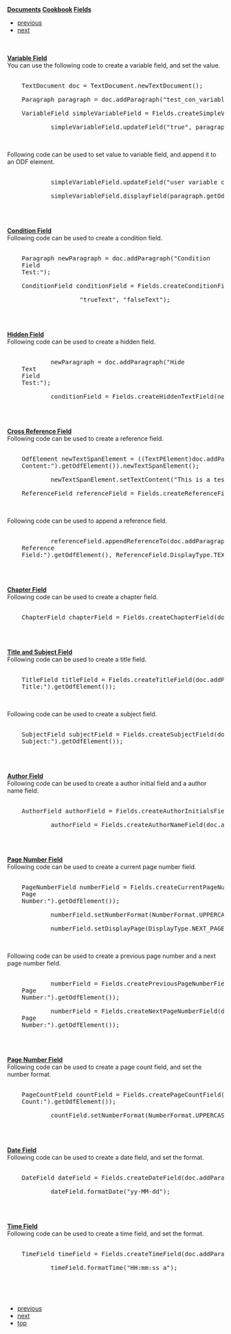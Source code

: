 <strong>
	<a href="../index.html">Documents</a>
</strong>
<strong>
	<a href="index.html">Cookbook</a>
</strong>
<strong>
	<a href="Fields.html">Fields</a>
</strong>
<div class="navigation">
	<ul>
		<li>
			<a href="TextExtractor.html">previous</a>
		</li>
		<li>
			<a href="Forms.html">next</a>
		</li>
	</ul>
</div>
<br/>
<br/>
<strong>
	<a href="#Variable Field">Variable Field</a>
</strong>
<div class="bodytext">
			You can use the following code to create a variable field, and set the value.
</div>
<br/>
<pre class="code" id="code0">
	<span class="javaclass">TextDocument</span> doc = <span class="javaclass">TextDocument</span>.newTextDocument();<br/>
	<span class="javaclass">Paragraph</span> paragraph = doc.addParagraph("test_con_variable:");<br/>
	<span class="javaclass">VariableField</span> simpleVariableField = <span class="javaclass">Fields</span>.createSimpleVariableField(doc, "test_con_variable");<br/>
			simpleVariableField.updateField("true", paragraph.getOdfElement());<br/>
</pre>
<br/>
<div class="bodytext">
			Following code can be used to set value to variable field, and append it to an ODF element.
</div>
<br/>
<pre class="code" id="code1">
			simpleVariableField.updateField("user variable content", null);<br/>
			simpleVariableField.displayField(paragraph.getOdfElement());<br/>
</pre>
<br/>
<br/>
<strong>
	<a href="#Condition Field">Condition Field</a>
</strong>
<div class="bodytext">
			Following code can be used to create a condition field.
</div>
<br/>
<pre class="code" id="code2">
	<span class="javaclass">Paragraph</span> newParagraph = doc.addParagraph("<span class="javaclass">Condition</span>
	<span class="javaclass">Field</span>
	<span class="javaclass">Test</span>:");<br/>
	<span class="javaclass">ConditionField</span> conditionField = <span class="javaclass">Fields</span>.createConditionField(newParagraph.getOdfElement(), "test_con_variable == \"true\"",<br/>
					"trueText", "falseText");<br/>
</pre>
<br/>
<br/>
<strong>
	<a href="#Hidden Field">Hidden Field</a>
</strong>
<div class="bodytext">
			Following code can be used to create a hidden field.
</div>
<br/>
<pre class="code" id="code3">
			newParagraph = doc.addParagraph("<span class="javaclass">Hide</span>
	<span class="javaclass">Text</span>
	<span class="javaclass">Field</span>
	<span class="javaclass">Test</span>:");<br/>
			conditionField = <span class="javaclass">Fields</span>.createHiddenTextField(newParagraph.getOdfElement(), "test_con_variable == \"true\"", "hiddenText");<br/>
</pre>
<br/>
<br/>
<strong>
	<a href="#Cross Reference Field">Cross Reference Field</a>
</strong>
<div class="bodytext">
			Following code can be used to create a reference field.
</div>
<br/>
<pre class="code" id="code4">
	<span class="javaclass">OdfElement</span> newTextSpanElement = ((<span class="javaclass">TextPElement</span>)doc.addParagraph("<span class="javaclass">Reference</span>
	<span class="javaclass">Content</span>:").getOdfElement()).newTextSpanElement();<br/>
			newTextSpanElement.setTextContent("<span class="javaclass">This</span> is a test reference content.");<br/>
	<span class="javaclass">ReferenceField</span> referenceField = <span class="javaclass">Fields</span>.createReferenceField(newTextSpanElement, "test-ref");<br/>
</pre>
<br/>
<div class="bodytext">
			Following code can be used to append a reference field.
</div>
<br/>
<pre class="code" id="code5">
			referenceField.appendReferenceTo(doc.addParagraph("<span class="javaclass">User</span>
	<span class="javaclass">Reference</span>
	<span class="javaclass">Field</span>:").getOdfElement(), <span class="javaclass">ReferenceField</span>.<span class="javaclass">DisplayType</span>.<span class="javaclass">TEXT</span>);<br/>
</pre>
<br/>
<br/>
<strong>
	<a href="#Chapter Field">Chapter Field</a>
</strong>
<div class="bodytext">
			Following code can be used to create a chapter field.
</div>
<br/>
<pre class="code" id="code6">
	<span class="javaclass">ChapterField</span> chapterField = <span class="javaclass">Fields</span>.createChapterField(doc.addParagraph("<span class="javaclass">Chapter</span>:").getOdfElement());<br/>
</pre>
<br/>
<br/>
<strong>
	<a href="#Title and Subject Field">Title and Subject Field</a>
</strong>
<div class="bodytext">
			Following code can be used to create a title field.
</div>
<br/>
<pre class="code" id="code7">
	<span class="javaclass">TitleField</span> titleField = <span class="javaclass">Fields</span>.createTitleField(doc.addParagraph("<span class="javaclass">The</span>
	<span class="javaclass">Title</span>:").getOdfElement());<br/>
</pre>
<br/>
<div class="bodytext">
			Following code can be used to create a subject field.
</div>
<br/>
<pre class="code" id="code8">
	<span class="javaclass">SubjectField</span> subjectField = <span class="javaclass">Fields</span>.createSubjectField(doc.addParagraph("<span class="javaclass">The</span>
	<span class="javaclass">Subject</span>:").getOdfElement());<br/>
</pre>
<br/>
<br/>
<strong>
	<a href="#Author Field">Author Field</a>
</strong>
<div class="bodytext">
			Following code can be used to create a author initial field and a author name field.
</div>
<br/>
<pre class="code" id="code9">
	<span class="javaclass">AuthorField</span> authorField = <span class="javaclass">Fields</span>.createAuthorInitialsField(doc.addParagraph("<span class="javaclass">The</span> initials of the author :").getOdfElement());<br/>
			authorField = <span class="javaclass">Fields</span>.createAuthorNameField(doc.addParagraph("<span class="javaclass">Author</span>:").getOdfElement());<br/>
</pre>
<br/>
<br/>
<strong>
	<a href="#Page Number Field">Page Number Field</a>
</strong>
<div class="bodytext">
			Following code can be used to create a current page number field.
</div>
<br/>
<pre class="code" id="code10">
	<span class="javaclass">PageNumberField</span> numberField = <span class="javaclass">Fields</span>.createCurrentPageNumberField(doc.addParagraph("<span class="javaclass">Current</span>
	<span class="javaclass">Page</span>
	<span class="javaclass">Number</span>:").getOdfElement());<br/>
			numberField.setNumberFormat(<span class="javaclass">NumberFormat</span>.UPPERCASE_LATIN_ALPHABET);<br/>
			numberField.setDisplayPage(<span class="javaclass">DisplayType</span>.NEXT_PAGE);<br/>
</pre>
<br/>
<div class="bodytext">
			Following code can be used to create a previous page number and a next page number field.
</div>
<br/>
<pre class="code" id="code11">
			numberField = <span class="javaclass">Fields</span>.createPreviousPageNumberField(doc.addParagraph("<span class="javaclass">Previous</span>
	<span class="javaclass">Page</span>
	<span class="javaclass">Number</span>:").getOdfElement());<br/>
			numberField = <span class="javaclass">Fields</span>.createNextPageNumberField(doc.addParagraph("<span class="javaclass">Next</span>
	<span class="javaclass">Page</span>
	<span class="javaclass">Number</span>:").getOdfElement());<br/>
</pre>
<br/>
<br/>
<strong>
	<a href="#Page Number Field">Page Number Field</a>
</strong>
<div class="bodytext">
			Following code can be used to create a page count field, and set the number format.
</div>
<br/>
<pre class="code" id="code12">
	<span class="javaclass">PageCountField</span> countField = <span class="javaclass">Fields</span>.createPageCountField(doc.addParagraph("<span class="javaclass">Page</span>
	<span class="javaclass">Count</span>:").getOdfElement());<br/>
			countField.setNumberFormat(<span class="javaclass">NumberFormat</span>.UPPERCASE_LATIN_ALPHABET);<br/>
</pre>
<br/>
<br/>
<strong>
	<a href="#Date Field">Date Field</a>
</strong>
<div class="bodytext">
			Following code can be used to create a date field, and set the format.
</div>
<br/>
<pre class="code" id="code13">
	<span class="javaclass">DateField</span> dateField = <span class="javaclass">Fields</span>.createDateField(doc.addParagraph("<span class="javaclass">Date</span>:").getOdfElement());<br/>
			dateField.formatDate("yy-<span class="javaclass">MM</span>-dd");<br/>
</pre>
<br/>
<br/>
<strong>
	<a href="#Time Field">Time Field</a>
</strong>
<div class="bodytext">
			Following code can be used to create a time field, and set the format.
</div>
<br/>
<pre class="code" id="code14">
	<span class="javaclass">TimeField</span> timeField = <span class="javaclass">Fields</span>.createTimeField(doc.addParagraph("<span class="javaclass">Time</span>:").getOdfElement());<br/>
			timeField.formatTime("<span class="javaclass">HH</span>:mm:ss a");<br/>
</pre>
<br/>
<br/>
<div class="navigation">
	<ul>
		<li>
			<a href="TextExtractor.html">previous</a>
		</li>
		<li>
			<a href="Forms.html">next</a>
		</li>
		<li>
			<a href="#">top</a>
		</li>
	</ul>
</div>
<link type="text/css" rel="stylesheet" href="cookbook.css"/>